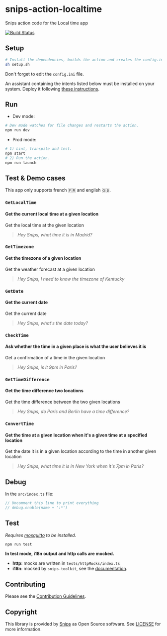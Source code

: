 # snips-action-localtime

Snips action code for the Local time app

[![Build Status](https://travis-ci.org/snipsco/snips-action-localtime.svg?branch=master)](https://travis-ci.org/snipsco/snips-action-localtime)

## Setup

```sh
# Install the dependencies, builds the action and creates the config.ini file.
sh setup.sh
```

Don't forget to edit the `config.ini` file.

An assistant containing the intents listed below must be installed on your system. Deploy it following [these instructions](https://docs.snips.ai/articles/console/actions/deploy-your-assistant).

## Run

- Dev mode:

```sh
# Dev mode watches for file changes and restarts the action.
npm run dev
```

- Prod mode:

```sh
# 1) Lint, transpile and test.
npm start
# 2) Run the action.
npm run launch
```

## Test & Demo cases

This app only supports french 🇫🇷 and english 🇬🇧.

### `GetLocalTime`

#### Get the current local time at a given location

Get the local time at the given location
> *Hey Snips, what time it is in Madrid?*

### `GetTimezone`

#### Get the timezone of a given location

Get the weather forecast at a given location
> *Hey Snips, I need to know the timezone of Kentucky*

### `GetDate`

#### Get the current date

Get the current date
> *Hey Snips, what's the date today?*

### `CheckTime`

#### Ask whether the time in a given place is what the user believes it is

Get a confirmation of a time in the given location
> *Hey Snips, is it 9pm in Paris?*

### `GetTimeDifference`

#### Get the time difference two locations

Get the time difference between the two given locations
> *Hey Snips, do Paris and Berlin have a time difference?*

### `ConvertTime`

#### Get the time at a given location when it's a given time at a specified location

Get the date it is in a given location according to the time in another given location
> *Hey Snips, what time it is in New York when it's 7pm in Paris?*

## Debug

In the `src/index.ts` file:

```js
// Uncomment this line to print everything
// debug.enable(name + ':*')
```

## Test

*Requires [mosquitto](https://mosquitto.org/download/) to be installed.*

```sh
npm run test
```

**In test mode, i18n output and http calls are mocked.**

- **http**: mocks are written in `tests/httpMocks/index.ts`
- **i18n**: mocked by `snips-toolkit`, see the [documentation](https://github.com/snipsco/snips-javascript-toolkit#i18n).

## Contributing

Please see the [Contribution Guidelines](https://github.com/snipsco/snips-action-localtime/blob/master/CONTRIBUTING.md).

## Copyright

This library is provided by [Snips](https://snips.ai) as Open Source software. See [LICENSE](https://github.com/snipsco/snips-action-localtime/blob/master/LICENSE) for more information.
